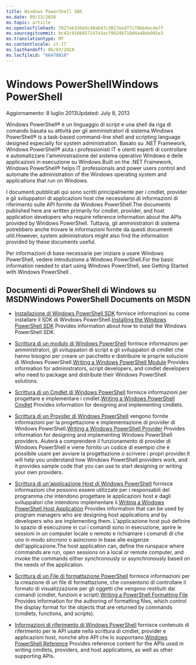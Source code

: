 ```yaml
---
title: Windows PowerShell SDK
ms.date: 09/13/2016
ms.topic: article
ms.openlocfilehash: 7627ab336ddc40ab47c3017eed77c78bbdac4e7f
ms.sourcegitcommit: bc42c9166857147a1ecf9924b718d4a48eb901e3
ms.translationtype: MT
ms.contentlocale: it-IT
ms.lasthandoff: 06/03/2019
ms.locfileid: "66470818"
---
```

# <a name="windows-powershell"></a><span data-ttu-id="82978-102">Windows PowerShell</span><span class="sxs-lookup"><span data-stu-id="82978-102">Windows PowerShell</span></span>

<span data-ttu-id="82978-103">Aggiornamento: 8 luglio 2013</span><span class="sxs-lookup"><span data-stu-id="82978-103">Updated: July 8, 2013</span></span>

<span data-ttu-id="82978-104">Windows PowerShell® è un linguaggio di script e una shell da riga di comando basata su attività per gli amministratori di sistema.</span><span class="sxs-lookup"><span data-stu-id="82978-104">Windows PowerShell® is a task-based command-line shell and scripting language designed especially for system administration.</span></span> <span data-ttu-id="82978-105">Basato su .NET Framework, Windows PowerShell® aiuta i professionisti IT e utenti esperti di controllare e automatizzare l'amministrazione del sistema operativo Windows e delle applicazioni in esecuzione su Windows.</span><span class="sxs-lookup"><span data-stu-id="82978-105">Built on the .NET Framework, Windows PowerShell® helps IT professionals and power users control and automate the administration of the Windows operating system and applications that run on Windows.</span></span>

<span data-ttu-id="82978-106">I documenti pubblicati qui sono scritti principalmente per i cmdlet, provider e gli sviluppatori di applicazioni host che necessitano di informazioni di riferimento sulle API fornite da Windows PowerShell.</span><span class="sxs-lookup"><span data-stu-id="82978-106">The documents published here are written primarily for cmdlet, provider, and host application developers who require reference information about the APIs provided by Windows PowerShell.</span></span>
<span data-ttu-id="82978-107">Tuttavia, gli amministratori di sistema potrebbero anche trovare le informazioni fornite da questi documenti utili.</span><span class="sxs-lookup"><span data-stu-id="82978-107">However, system administrators might also find the information provided by these documents useful.</span></span>

<span data-ttu-id="82978-108">Per informazioni di base necessarie per iniziare a usare Windows PowerShell, vedere Introduzione a Windows PowerShell.</span><span class="sxs-lookup"><span data-stu-id="82978-108">For the basic information needed to start using Windows PowerShell, see Getting Started with Windows PowerShell .</span></span>

## <a name="windows-powershell-documents-on-msdn"></a><span data-ttu-id="82978-109">Documenti di PowerShell di Windows su MSDN</span><span class="sxs-lookup"><span data-stu-id="82978-109">Windows PowerShell Documents on MSDN</span></span>

- <span data-ttu-id="82978-110">[Installazione di Windows PowerShell SDK](./installing-the-windows-powershell-sdk.md) fornisce informazioni su come installare il SDK di Windows PowerShell.</span><span class="sxs-lookup"><span data-stu-id="82978-110">[Installing the Windows PowerShell SDK](./installing-the-windows-powershell-sdk.md) Provides information about how to install the Windows PowerShell SDK.</span></span>

- <span data-ttu-id="82978-111">[Scrittura di un modulo di Windows PowerShell](./module/writing-a-windows-powershell-module.md) fornisce informazioni per amministratori, gli sviluppatori di script e gli sviluppatori di cmdlet che hanno bisogno per creare un pacchetto e distribuire le proprie soluzioni di Windows PowerShell.</span><span class="sxs-lookup"><span data-stu-id="82978-111">[Writing a Windows PowerShell Module](./module/writing-a-windows-powershell-module.md) Provides information for administrators, script developers, and cmdlet developers who need to package and distribute their Windows PowerShell solutions.</span></span>

- <span data-ttu-id="82978-112">[Scrittura di un Cmdlet di Windows PowerShell](./cmdlet/writing-a-windows-powershell-cmdlet.md) fornisce informazioni per progettare e implementare i cmdlet.</span><span class="sxs-lookup"><span data-stu-id="82978-112">[Writing a Windows PowerShell Cmdlet](./cmdlet/writing-a-windows-powershell-cmdlet.md) Provides information for designing and implementing cmdlets.</span></span>

- <span data-ttu-id="82978-113">[Scrittura di un Provider di Windows PowerShell](./provider/writing-a-windows-powershell-provider.md) vengono fornite informazioni per la progettazione e implementazione di provider di Windows PowerShell.</span><span class="sxs-lookup"><span data-stu-id="82978-113">[Writing a Windows PowerShell Provider](./provider/writing-a-windows-powershell-provider.md) Provides information for designing and implementing Windows PowerShell providers.</span></span> <span data-ttu-id="82978-114">Aiuterà a comprendere il funzionamento di provider di Windows PowerShell e viene fornito un codice di esempio che è possibile usare per avviare la progettazione o scrivere i propri provider.</span><span class="sxs-lookup"><span data-stu-id="82978-114">It will help you understand how Windows PowerShell providers work, and it provides sample code that you can use to start designing or writing your own providers.</span></span>

- <span data-ttu-id="82978-115">[Scrittura di un'applicazione Host di Windows PowerShell](./hosting/writing-a-windows-powershell-host-application.md) fornisce informazioni che possono essere utilizzate per i responsabili del programma che intendono progettare le applicazioni host e dagli sviluppatori che intendono implementare li.</span><span class="sxs-lookup"><span data-stu-id="82978-115">[Writing a Windows PowerShell Host Application](./hosting/writing-a-windows-powershell-host-application.md) Provides information that can be used by program managers who are designing host applications and by developers who are implementing them.</span></span> <span data-ttu-id="82978-116">L'applicazione host può definire lo spazio di esecuzione in cui i comandi sono in esecuzione, aprire le sessioni in un computer locale o remoto e richiamare i comandi di che uno in modo sincrono o asincrono in base alle esigenze dell'applicazione.</span><span class="sxs-lookup"><span data-stu-id="82978-116">The host application can, define the runspace where commands are run, open sessions on a local or remote computer, and invoke the commands either synchronously or asynchronously based on the needs of the application.</span></span>

- <span data-ttu-id="82978-117">[Scrittura di un File di formattazione PowerShell](./format/writing-a-powershell-formatting-file.md) fornisce informazioni per la creazione di un file di formattazione, che consentono di controllare il formato di visualizzazione per gli oggetti che vengono restituiti dai comandi (cmdlet, funzioni e script).</span><span class="sxs-lookup"><span data-stu-id="82978-117">[Writing a PowerShell Formatting File](./format/writing-a-powershell-formatting-file.md) Provides information for the authoring of formatting files, which control the display format for the objects that are returned by commands (cmdlets, functions, and scripts).</span></span>

- <span data-ttu-id="82978-118">[Informazioni di riferimento di Windows PowerShell](./windows-powershell-reference.md) fornisce contenuto di riferimento per le API usate nella scrittura di cmdlet, provider e applicazioni host, nonché altre API che lo supportano.</span><span class="sxs-lookup"><span data-stu-id="82978-118">[Windows PowerShell Reference](./windows-powershell-reference.md) Provides reference content for the APIs used in writing cmdlets, providers, and host applications, as well as other supporting APIs.</span></span>
